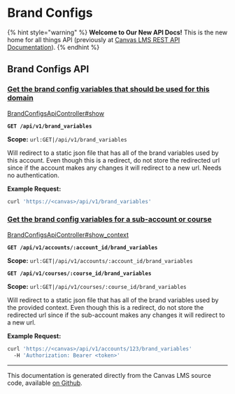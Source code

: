 # Brand Configs

{% hint style="warning" %}
**Welcome to Our New API Docs!** This is the new home for all things API (previously at [Canvas LMS REST API Documentation](https://api.instructure.com)).
{% endhint %}

## Brand Configs API

### [Get the brand config variables that should be used for this domain](#method.brand_configs_api.show) <a href="#method.brand_configs_api.show" id="method.brand_configs_api.show"></a>

[BrandConfigsApiController#show](https://github.com/instructure/canvas-lms/blob/master/app/controllers/brand_configs_api_controller.rb)

**`GET /api/v1/brand_variables`**

**Scope:** `url:GET|/api/v1/brand_variables`

Will redirect to a static json file that has all of the brand variables used by this account. Even though this is a redirect, do not store the redirected url since if the account makes any changes it will redirect to a new url. Needs no authentication.

**Example Request:**

```bash
curl 'https://<canvas>/api/v1/brand_variables'
```

### [Get the brand config variables for a sub-account or course](#method.brand_configs_api.show_context) <a href="#method.brand_configs_api.show_context" id="method.brand_configs_api.show_context"></a>

[BrandConfigsApiController#show\_context](https://github.com/instructure/canvas-lms/blob/master/app/controllers/brand_configs_api_controller.rb)

**`GET /api/v1/accounts/:account_id/brand_variables`**

**Scope:** `url:GET|/api/v1/accounts/:account_id/brand_variables`

**`GET /api/v1/courses/:course_id/brand_variables`**

**Scope:** `url:GET|/api/v1/courses/:course_id/brand_variables`

Will redirect to a static json file that has all of the brand variables used by the provided context. Even though this is a redirect, do not store the redirected url since if the sub-account makes any changes it will redirect to a new url.

**Example Request:**

```bash
curl 'https://<canvas>/api/v1/accounts/123/brand_variables'
  -H 'Authorization: Bearer <token>'
```

***

This documentation is generated directly from the Canvas LMS source code, available [on Github](https://github.com/instructure/canvas-lms).
